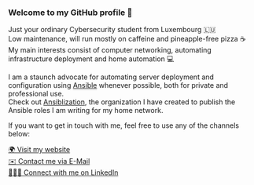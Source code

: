 ### Welcome to my GitHub profile 👋

Just your ordinary Cybersecurity student from Luxembourg 🇱🇺<br>
Low maintenance, will run mostly on caffeine and pineapple-free pizza ☕️<br>
My main interests consist of computer networking, automating infrastructure deployment and home automation 💻

I am a staunch advocate for automating server deployment and configuration using [Ansible](https://www.ansible.com) whenever possible, both for private and professional use.<br>
Check out [Ansiblization](https://github.com/ansiblization), the organization I have created to publish the Ansible roles I am writing for my home network.

If you want to get in touch with me, feel free to use any of the channels below:

[🌍 Visit my website](https://www.jost.sh)<br>
[✉️ Contact me via E-Mail](mailto:pit@jost.sh)<br>
[👨🏻‍💼 Connect with me on LinkedIn](https://www.linkedin.com/in/pit-jost)

